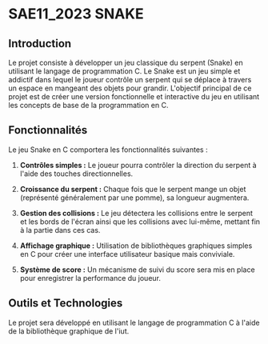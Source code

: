 # SAE11_2023 SNAKE

## Introduction

Le projet consiste à développer un jeu classique du serpent (Snake) en utilisant le langage de programmation C. Le Snake est un jeu simple et addictif dans lequel le joueur contrôle un serpent qui se déplace à travers un espace en mangeant des objets pour grandir. L'objectif principal de ce projet est de créer une version fonctionnelle et interactive du jeu en utilisant les concepts de base de la programmation en C.

## Fonctionnalités

Le jeu Snake en C comportera les fonctionnalités suivantes :

1. **Contrôles simples :** Le joueur pourra contrôler la direction du serpent à l'aide des touches directionnelles.

2. **Croissance du serpent :** Chaque fois que le serpent mange un objet (représenté généralement par une pomme), sa longueur augmentera.

3. **Gestion des collisions :** Le jeu détectera les collisions entre le serpent et les bords de l'écran ainsi que les collisions avec lui-même, mettant fin à la partie dans ces cas.

4. **Affichage graphique :** Utilisation de bibliothèques graphiques simples en C pour créer une interface utilisateur basique mais conviviale.

5. **Système de score :** Un mécanisme de suivi du score sera mis en place pour enregistrer la performance du joueur.

## Outils et Technologies

Le projet sera développé en utilisant le langage de programmation C à l'aide de la bibliothèque graphique de l'iut.


